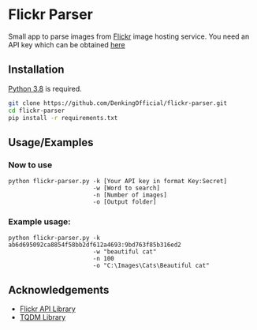 # Flickr Parser

Small app to parse images from [Flickr](https://www.flickr.com/) image hosting service.
You need an API key which can be obtained [here](https://www.flickr.com/services/apps/create/apply)

## Installation

[Python 3.8](https://www.python.org/downloads/release/python-3813/) is required.

```bash
git clone https://github.com/DenkingOfficial/flickr-parser.git
cd flickr-parser
pip install -r requirements.txt
```
    
## Usage/Examples

### Now to use

```
python flickr-parser.py -k [Your API key in format Key:Secret]
                        -w [Word to search]
                        -n [Number of images]
                        -o [Output folder]
```

### Example usage:
```
python flickr-parser.py -k ab6d695092ca8854f58bb2df612a4693:9bd763f85b316ed2
                        -w "beautiful cat"
                        -n 100
                        -o "C:\Images\Cats\Beautiful cat"
```
## Acknowledgements

 - [Flickr API Library](https://github.com/sybrenstuvel/flickrapi)
 - [TQDM Library](https://github.com/tqdm/tqdm)